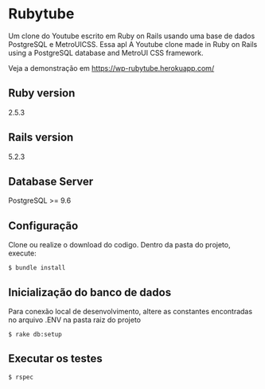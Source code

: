 # Rubytube

Um clone do Youtube escrito em Ruby on Rails usando uma base de dados PostgreSQL e MetroUICSS.
Essa apl A Youtube clone made in Ruby on Rails using a PostgreSQL database and MetroUI CSS framework.

Veja a demonstração em https://wp-rubytube.herokuapp.com/

## Ruby version
2.5.3

## Rails version
5.2.3

## Database Server
PostgreSQL >= 9.6

## Configuração
Clone ou realize o download do codigo.
Dentro da pasta do projeto, execute:
```console
$ bundle install
```
## Inicialização do banco de dados
Para conexão local de desenvolvimento, altere as constantes encontradas no arquivo .ENV na pasta raiz do projeto
```console
$ rake db:setup
```
## Executar os testes
```console
$ rspec
```
